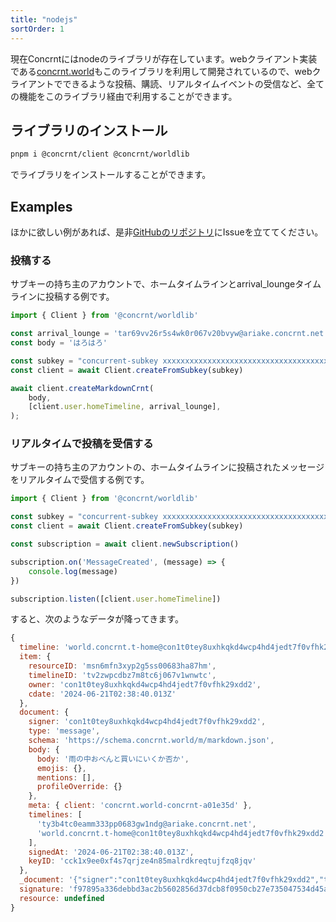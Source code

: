 ```yaml
---
title: "nodejs"
sortOrder: 1
---
```



現在Concrntにはnodeのライブラリが存在しています。webクライアント実装である[concrnt.world](concrnt.world)もこのライブラリを利用して開発されているので、webクライアントでできるような投稿、購読、リアルタイムイベントの受信など、全ての機能をこのライブラリ経由で利用することができます。

## ライブラリのインストール

```bash
pnpm i @concrnt/client @concrnt/worldlib
```

でライブラリをインストールすることができます。


## Examples

ほかに欲しい例があれば、是非[GitHubのリポジトリ](https://github.com/concrnt/concrnt-square)にIssueを立ててください。

### 投稿する

サブキーの持ち主のアカウントで、ホームタイムラインとarrival_loungeタイムラインに投稿する例です。

```js
import { Client } from '@concrnt/worldlib'

const arrival_lounge = 'tar69vv26r5s4wk0r067v20bvyw@ariake.concrnt.net'
const body = 'はろはろ'

const subkey = "concurrent-subkey xxxxxxxxxxxxxxxxxxxxxxxxxxxxxxxxxxxxxxxxxxxxxxxxxxxxxxxxxxxxxxxx con1t0tey8uxhkqkd4wcp4hd4jedt7f0vfhk29xdd2@denken.concrnt.net totegamma"
const client = await Client.createFromSubkey(subkey)

await client.createMarkdownCrnt(
    body,
    [client.user.homeTimeline, arrival_lounge],
);
```


### リアルタイムで投稿を受信する

サブキーの持ち主のアカウントの、ホームタイムラインに投稿されたメッセージをリアルタイムで受信する例です。

```js
import { Client } from '@concrnt/worldlib'

const subkey = "concurrent-subkey xxxxxxxxxxxxxxxxxxxxxxxxxxxxxxxxxxxxxxxxxxxxxxxxxxxxxxxxxxxxxxxx con1t0tey8uxhkqkd4wcp4hd4jedt7f0vfhk29xdd2@denken.concrnt.net totegamma"
const client = await Client.createFromSubkey(subkey)

const subscription = await client.newSubscription()

subscription.on('MessageCreated', (message) => {
    console.log(message)
})

subscription.listen([client.user.homeTimeline])
```

すると、次のようなデータが降ってきます。

```js
{
  timeline: 'world.concrnt.t-home@con1t0tey8uxhkqkd4wcp4hd4jedt7f0vfhk29xdd2',
  item: {
    resourceID: 'msn6mfn3xyp2g5ss00683ha87hm',
    timelineID: 'tv2zwpcdbz7m8tc6j067v1wnwtc',
    owner: 'con1t0tey8uxhkqkd4wcp4hd4jedt7f0vfhk29xdd2',
    cdate: '2024-06-21T02:38:40.013Z'
  },
  document: {
    signer: 'con1t0tey8uxhkqkd4wcp4hd4jedt7f0vfhk29xdd2',
    type: 'message',
    schema: 'https://schema.concrnt.world/m/markdown.json',
    body: {
      body: '雨の中おべんと買いにいくか否か',
      emojis: {},
      mentions: [],
      profileOverride: {}
    },
    meta: { client: 'concrnt.world-concrnt-a01e35d' },
    timelines: [
      'ty3b4tc0eamm333pp0683gw1ndg@ariake.concrnt.net',
      'world.concrnt.t-home@con1t0tey8uxhkqkd4wcp4hd4jedt7f0vfhk29xdd2'
    ],
    signedAt: '2024-06-21T02:38:40.013Z',
    keyID: 'cck1x9ee0xf4s7qrjze4n85malrdkreqtujfzq8jqv'
  },
  _document: '{"signer":"con1t0tey8uxhkqkd4wcp4hd4jedt7f0vfhk29xdd2","type":"message","schema":"https://schema.concrnt.world/m/markdown.json","body":{"body":"雨の中おべんと買いにいくか否か","emojis":{},"mentions":[],"profileOverride":{}},"meta":{"client":"concrnt.world-concrnt-a01e35d"},"timelines":["ty3b4tc0eamm333pp0683gw1ndg@ariake.concrnt.net","world.concrnt.t-home@con1t0tey8uxhkqkd4wcp4hd4jedt7f0vfhk29xdd2"],"signedAt":"2024-06-21T02:38:40.013Z","keyID":"cck1x9ee0xf4s7qrjze4n85malrdkreqtujfzq8jqv"}',
  signature: 'f97895a336debbd3ac2b5602856d37dcb8f0950cb27e735047534d45a83738005c31a5c44afe3ff9270726d6cbd31758a2e94cdb73a4e1ad9205fa568c30646501',
  resource: undefined
}
```


